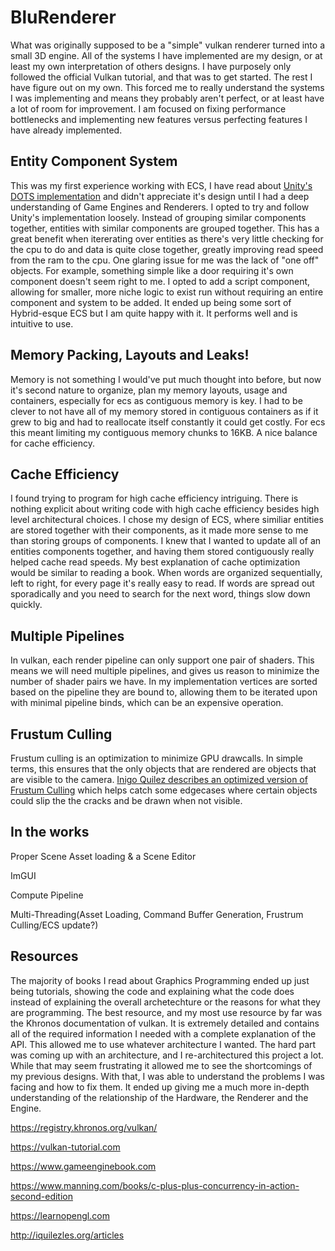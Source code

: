 # BluRenderer
What was originally supposed to be a "simple" vulkan renderer turned into a small 3D engine. All of the systems I have implemented are my design, or at least my own interpretation of others designs. I have purposely only followed the official Vulkan tutorial, and that was to get started. The rest I have figure out on my own. This forced me to really understand the systems I was implementing and means they probably aren't perfect, or at least have a lot of room for improvement. I am focused on fixing performance bottlenecks and implementing new features versus perfecting features I have already implemented.
 
## Entity Component System 
This was my first experience working with ECS, I have read about [Unity's DOTS implementation](https://unity.com/dots) and didn't appreciate it's design until I had a deep understanding of Game Engines and Renderers.
I opted to try and follow Unity's implementation loosely. Instead of grouping similar components together, entities with similar components are grouped together. This has a great benefit when itererating over entities as there's very little checking for the cpu to do and data is quite close together, greatly improving read speed from the ram to the cpu. One glaring issue for me was the lack of "one off" objects. For example, something simple like a door requiring it's own component doesn't seem right to me. I opted to add a script component, allowing for smaller, more niche logic to exist run without requiring an entire component and system to be added. It ended up being some sort of Hybrid-esque ECS but I am quite happy with it. It performs well and is intuitive to use.

## Memory Packing, Layouts and Leaks! 
Memory is not something I would've put much thought into before, but now it's second nature to organize, plan my memory layouts, usage and containers, especially for ecs as contiguous memory is key. I had to be clever to not have all of my memory stored in contiguous containers as if it grew to big and had to reallocate itself constantly it could get costly. For ecs this meant limiting my contiguous memory chunks to 16KB. A nice balance for cache efficiency.

## Cache Efficiency 
I found trying to program for high cache efficiency intriguing. There is nothing explicit about writing code with high cache efficiency besides high level architectural choices. I chose my design of ECS, where similiar entities are stored together with their components, as it made more sense to me than storing groups of components. I knew that I wanted to update all of an entities components together, and having them stored contiguously really helped cache read speeds. My best explanation of cache optimization would be similar to reading a book. When words are organized sequentially, left to right, for every page it's really easy to read. If words are spread out sporadically and you need to search for the next word, things slow down quickly. 

## Multiple Pipelines
In vulkan, each render pipeline can only support one pair of shaders. This means we will need multiple pipelines, and gives us reason to minimize the number of shader pairs we have. In my implementation vertices are sorted based on the pipeline they are bound to, allowing them to be iterated upon with minimal pipeline binds, which can be an expensive operation.

## Frustum Culling
Frustum culling is an optimization to minimize GPU drawcalls. In simple terms, this ensures that the only objects that are rendered are objects that are visible to the camera. [Inigo Quilez describes an optimized version of Frustum Culling](http://iquilezles.org/articles/frustumcorrect/) which helps catch some edgecases where certain objects could slip the the cracks and be drawn when not visible.

## In the works
Proper Scene Asset loading & a Scene Editor

ImGUI

Compute Pipeline

Multi-Threading(Asset Loading, Command Buffer Generation, Frustrum Culling/ECS update?)


## Resources
The majority of books I read about Graphics Programming ended up just being tutorials, showing the code and explaining what the code does instead of explaining the overall archetechture or the reasons for what they are programming. The best resource, and my most use resource by far was the Khronos documentation of vulkan. It is extremely detailed and contains all of the required information I needed with a complete explanation of the API. This allowed me to use whatever architecture I wanted. The hard part was coming up with an architecture, and I re-architectured this project a lot. While that may seem frustrating it allowed me to see the shortcomings of my previous designs. With that, I was able to understand the problems I was facing and how to fix them. It ended up giving me a much more in-depth understanding of the relationship of the Hardware, the Renderer and the Engine.

https://registry.khronos.org/vulkan/

https://vulkan-tutorial.com

https://www.gameenginebook.com

https://www.manning.com/books/c-plus-plus-concurrency-in-action-second-edition

https://learnopengl.com

http://iquilezles.org/articles
